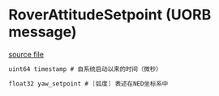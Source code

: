 # RoverAttitudeSetpoint (UORB message)

[source file](https://github.com/PX4/PX4-Autopilot/blob/main/msg/RoverAttitudeSetpoint.msg)

```c
uint64 timestamp # 自系统启动以来的时间（微秒）

float32 yaw_setpoint # [弧度] 表述在NED坐标系中

```